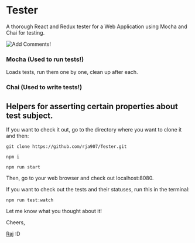 # Tester

A thorough React and Redux tester for a Web Application using Mocha and Chai for testing.

![Add Comments!](https://i.imgur.com/TfRQPvJ.png)

### Mocha (Used to run tests!)

Loads tests, run them one by one, clean up after each.

### Chai (Used to write tests!)

Helpers for asserting certain properties about test subject.
---

If you want to check it out, go to the directory where you want to clone it and then:

`git clone https://github.com/rja907/Tester.git`

`npm i`

`npm run start`

Then, go to your web browser and check out localhost:8080.

If you want to check out the tests and their statuses, run this in the terminal:

`npm run test:watch`

Let me know what you thought about it!

Cheers,

[Raj](https://www.twitter.com/rja907)
:D
